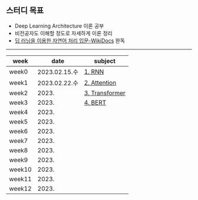 ## 스터디 목표
- Deep Learning Architecture 이론 공부
- 비전공자도 이해할 정도로 자세하게 이론 정리
- [딥 러닝을 이용한 자연어 처리 입문-WikiDocs](https://wikidocs.net/book/2155) 완독

---

| week  | date       | subject                                                      |
| ----- | ---------- | ------------------------------------------------------------ |
| week0 | 2023.02.15.수 | [1. RNN](https://github.com/LeeeJooo/DeepLearning/blob/main/Architecture/RNN.pdf) |
| week1 | 2023.02.22.수 | [2. Attention]() |
| week2 | 2023. | [3. Transformer]() |
| week3 | 2023. | [4. BERT]() |
| week4 | 2023. |                  |
| week5 | 2023. |                  |
| week6 | 2023. |                  |
| week7 | 2023. |                  |
| week8 | 2023. |                  |
| week9 | 2023. |                  |
| week10 | 2023. |                  |
| week11 | 2023. |                  |
| week12 | 2023. |                  |
